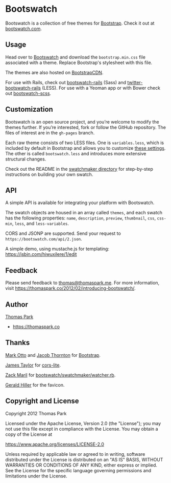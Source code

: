 Bootswatch
==========

Bootswatch is a collection of free themes for [Bootstrap](https://getbootstrap.com/2.3.2/). Check it out at [bootswatch.com](https://bootswatch.com).

Usage
-----
Head over to [Bootswatch](https://bootswatch.com) and download the `bootstrap.min.css` file associated with a theme. Replace Bootstrap's stylesheet with this file.

The themes are also hosted on [BootstrapCDN](https://www.bootstrapcdn.com/).

For use with Rails, check out [bootswatch-rails](https://github.com/maxim/bootswatch-rails) (Sass) and [twitter-bootswatch-rails](https://github.com/scottvrosenthal/twitter-bootswatch-rails) (LESS). For use with a Yeoman app or with Bower check out [bootswatch-scss](https://github.com/nrub/bootswatch-scss).


Customization
------
Bootswatch is an open source project, and you’re welcome to modify the themes further. If you’re interested, fork or follow the GitHub repository. The files of interest are in the `gh-pages` branch.

Each raw theme consists of two LESS files. One is `variables.less`, which is included by default in Bootstrap and allows you to customize [these settings](https://getbootstrap.com/2.3.2/customize.html#variables). The other is called `bootswatch.less` and introduces more extensive structural changes.

Check out the README in the [swatchmaker directory](https://github.com/thomaspark/bootswatch/tree/master/docs/2/swatchmaker) for step-by-step instructions on building your own swatch.

API
-----

A simple API is available for integrating your platform with Bootswatch.

The swatch objects are housed in an array called `themes`, and each swatch has the following properties:  `name`, `description`, `preview`, `thumbnail`, `css`, `css-min`, `less`, and `less-variables`.

CORS and JSONP are supported. Send your request to `https://bootswatch.com/api/2.json`.

A simple demo, using mustache.js for templating: https://jsbin.com/hiwuxilere/1/edit

Feedback
------
Please send feedback to thomas@thomaspark.me. For more information, visit https://thomaspark.co/2012/02/introducing-bootswatch/.

Author
------
[Thomas Park](https://github.com/thomaspark)

+ https://thomaspark.co

Thanks
------
[Mark Otto](https://github.com/markdotto) and [Jacob Thornton](https://github.com/fat) for [Bootstrap](https://github.com/twitter/bootstrap).

[James Taylor](https://github.com/jostylr) for [cors-lite](https://github.com/jostylr/cors-lite).

[Zack Maril](https://github.com/zmaril) for [bootswatch/swatchmaker/watcher.rb](https://github.com/thomaspark/bootswatch/blob/master/docs/2/swatchmaker/watcher.rb).

[Gerald Hiller](https://twitter.com/geraldhiller) for the favicon.


Copyright and License
----
Copyright 2012 Thomas Park

Licensed under the Apache License, Version 2.0 (the "License"); you may not use this file except in compliance with the License. You may obtain a copy of the License at

https://www.apache.org/licenses/LICENSE-2.0

Unless required by applicable law or agreed to in writing, software distributed under the License is distributed on an "AS IS" BASIS, WITHOUT WARRANTIES OR CONDITIONS OF ANY KIND, either express or implied. See the License for the specific language governing permissions and limitations under the License.

